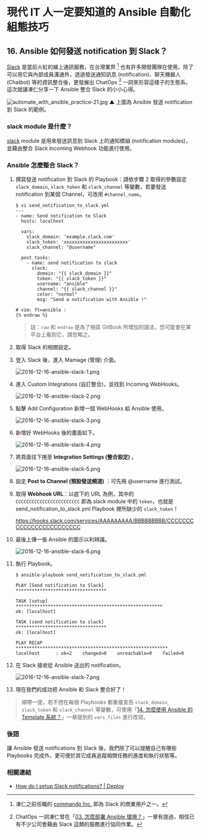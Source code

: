 # 現代 IT 人一定要知道的 Ansible 自動化組態技巧

## 16. Ansible 如何發送 notification 到 Slack？

[Slack][slack_official] 是當前火紅的線上通訊服務，在台灣業界 [^1] 也有許多開發團隊在使用。除了可以用它與內部成員溝通外，透過發送通知訊息 (notification)、聊天機器人 (Chatbot) 等的資訊整合後，更發展出 ChatOps [^2] 一詞來形容這樣子的生態系。這次就讓凍仁分享一下 Ansible 整合 Slack 的小小心得。

![automate_with_ansible_practice-21.jpg](imgs/automate_with_ansible_practice-21.jpg)
▲ 上圖為 Ansible 發送 notification 到 Slack 的範例。

[slack_official]: https://slackhq.com

### slack module 是什麼？

[slack][slack_module] module 是用來發送訊息到 Slack 上的通知模組 (notification modules)，並藉由整合 Slack Incoming Webhook 功能進行使用。

[slack_module]: http://docs.ansible.com/ansible/slack_module.html

### Ansible 怎麼整合 Slack？

1. 撰寫發送 notification 到 Slack 的 Playbook：請依步驟 2 取得的參數設定 `slack_domain`, `slack_token` 和 `slack_channel` 等變數，若要發送 notification 到某個 Channel，可改用 `#channel_name`。

   ``` {% raw %}
   $ vi send_notification_to_slack.yml
   ---
   - name: Send notification to Slack
     hosts: localhost
   
     vars:
       slack_domain: 'example.slack.com'
       slack_token: 'xxxxxxxxxxxxxxxxxxxxxxxx'
       slack_channel: "@username"
   
     post_tasks:
       - name: send notification to slack
         slack:
           domain: "{{ slack_domain }}"
           token: "{{ slack_token }}"
           username: "ansible"
           channel: "{{ slack_channel }}"
           color: "normal"
           msg: "Send a notification with Ansible !"
   
   # vim: ft=ansible :
   {% endraw %}
   ```

   > 註：`raw` 和 `endraw` 是為了相容 GitBook 所增加的語法，您可能會在某平台上看到它，請忽略之。

1. 取得 Slack 的相關設定。

  1. 登入 Slack 後，進入 Mamage (管理) 介面。

      ![2016-12-16-ansible-slack-1.png](imgs/2016-12-16-ansible-slack-1.png)

  1. 進入 Custom Integrations (自訂整合)，並找到 Incoming WebHooks。

      ![2016-12-16-ansible-slack-2.png](imgs/2016-12-16-ansible-slack-2.png)

  1. 點擊 Add Configuration 新增一個 WebHooks 給 Ansible 使用。

      ![2016-12-16-ansible-slack-3.png](imgs/2016-12-16-ansible-slack-3.png)

  1. 新增好 WebHooks 後的畫面如下。

      ![2016-12-16-ansible-slack-4.png](imgs/2016-12-16-ansible-slack-4.png)

  1. 將頁面往下捲至 **Integration Settings (整合設定)** 。

      ![2016-12-16-ansible-slack-5.png](imgs/2016-12-16-ansible-slack-5.png)

  1. 設定 **Post to Channel (預設發送頻道)** ：可先用 @username 進行測試。
  1. 取得 **Webhook URL**：以底下的 URL 為例，其中的 `CCCCCCCCCCCCCCCCCCCCCCCC` 即為 slack module 中的 `token`，也就是 send_notification_to_slack.yml Playbook 裡所缺少的 `slack_token`！

        https://hooks.slack.com/services/AAAAAAAAA/BBBBBBBBB/CCCCCCCCCCCCCCCCCCCCCCCC

  1. 最後上傳一張 Ansible 的圖示以利辨識。

      ![2016-12-16-ansible-slack-6.png](imgs/2016-12-16-ansible-slack-6.png)

1. 執行 Playbook。

   ```
   $ ansible-playbook send_notification_to_slack.yml
   
   PLAY [Send notification to Slack] **********************************
   
   TASK [setup] *******************************************************
   ok: [localhost]
   
   TASK [send notification to slack] **********************************
   ok: [localhost]
   
   PLAY RECAP *********************************************************
   localhost      : ok=2    changed=0    unreachable=0    failed=0
   ```

1. 在 Slack 接收從 Ansible 送出的 notification。

    ![2016-12-16-ansible-slack-7.png](imgs/2016-12-16-ansible-slack-7.png)

1. 現在我們的成功把 Ansible 和 Slack 整合好了！

> 順帶一提，若不想在每個 Playbooks 都重複宣告 `slack_domain`, `slack_token` 和 `slack_channel` 等變數，可使用「[14. 怎麼使用 Ansible 的 Template 系統？](14.how-to-use-the-ansible-template-system.md)」一章提到的 `vars_files` 進行改寫。


### 後語

讓 Ansible 發送 notifications 到 Slack 後，我們除了可以提醒自己有哪些 Playbooks 完成外，更可便於其它成員追蹤相關任務的進度和執行狀態等。

### 相關連結

- [How do I setup Slack notifications? | Deploy][deployhq]

[deployhq]: https://support.deployhq.com/articles/notifications/how-do-i-setup-slack-notifications


[^1]: 凍仁之前任職的 [commandp Inc.][commandp_official] 即為 Slack 的商業用戶之一。
[^2]: ChatOps 一詞凍仁曾在「[03. 怎麼部署 Ansible 環境？](03.how-to-deploy-the-ansible.md)」一章有提過，相信已有不少公司會藉由 Slack 這類的服務進行協同作業。

[commandp_official]: https://commandp.com

